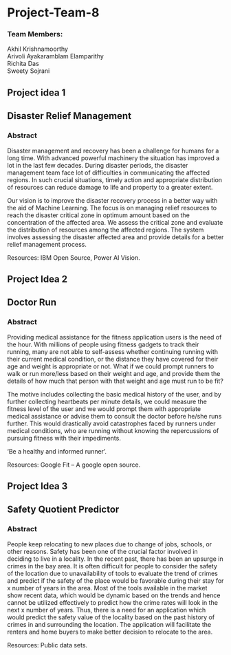 # Project-Team-8

### Team Members:  
Akhil Krishnamoorthy  
Arivoli Ayakaramblam Elamparithy  
Richita Das  
Sweety Sojrani   


## Project idea 1  
## **Disaster Relief Management**  
### Abstract
Disaster management and recovery has been a challenge for humans for a long time. With advanced powerful machinery the situation has improved a lot in the last few decades. During disaster periods, the disaster management team face lot of difficulties in communicating the affected regions. In such crucial situations, timely action and appropriate distribution of resources can reduce damage to life and property to a greater extent.

Our vision is to improve the disaster recovery process in a better way with the aid of Machine Learning. The focus is on managing relief resources to reach the disaster critical zone in optimum amount based on the concentration of the affected area. We assess the critical zone and evaluate the distribution of resources among the affected regions. The system involves assessing the disaster affected area and provide details for a better relief management process.

Resources: IBM Open Source, Power AI Vision.


## Project Idea 2
## **Doctor Run**  
### Abstract
Providing medical assistance for the fitness application users is the need of the hour. With millions of people using fitness gadgets to track their running, many are not able to self-assess whether continuing running with their current medical condition, or the distance they have covered for their age and weight is appropriate or not. What if we could prompt runners to walk or run more/less based on their weight and age, and provide them the details of how much that person with that weight and age must run to be fit?

The motive includes collecting the basic medical history of the user, and by further collecting heartbeats per minute details, we could measure the fitness level of the user and we would prompt them with appropriate medical assistance or advise them to consult the doctor before he/she runs further. This would drastically avoid catastrophes faced by runners under medical conditions, who are running without knowing the repercussions of pursuing fitness with their impediments.

‘Be a healthy and informed runner’.

Resources: Google Fit – A google open source.


## Project Idea 3  
## **Safety Quotient Predictor**  
### Abstract
People keep relocating to new places due to change of jobs, schools, or other reasons. Safety has been one of the crucial factor involved in deciding to live in a locality. In the recent past, there has been an upsurge in crimes in the bay area. It is often difficult for people to consider the safety of the location due to unavailability of tools to evaluate the trend of crimes and predict if the safety of the place would be favorable during their stay for x number of years in the area. Most of the tools available in the market show recent data, which would be dynamic based on the trends and hence cannot be utilized effectively to predict how the crime rates will look in the next x number of years. Thus, there is a need for an application which would predict the safety value of the locality based on the past history of crimes in and surrounding the location. The application will facilitate the renters and home buyers to make better decision to relocate to the area.

Resources: Public data sets.



